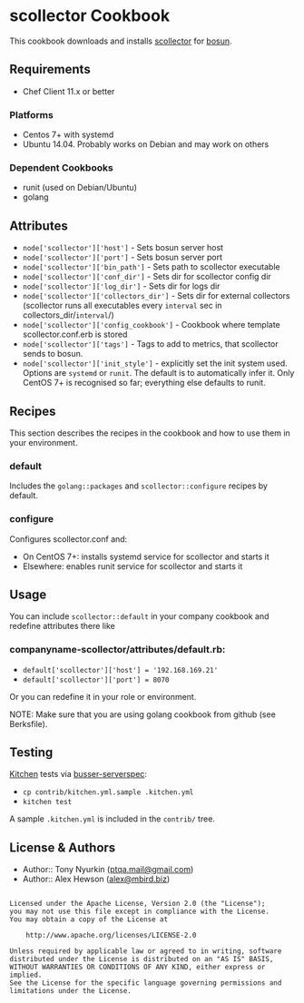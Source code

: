 scollector Cookbook
===================

This cookbook downloads and installs [scollector](https://github.com/bosun-monitor/bosun/tree/master/cmd/scollector) for [bosun](bosun.org).


Requirements
------------

- Chef Client 11.x or better

### Platforms

* Centos 7+ with systemd
* Ubuntu 14.04. Probably works on Debian and may work on others


### Dependent Cookbooks

- runit (used on Debian/Ubuntu)
- golang

Attributes
----------

* `node['scollector']['host']` - Sets bosun server host
* `node['scollector']['port']` - Sets bosun server port
* `node['scollector']['bin_path']` - Sets path to scollector executable
* `node['scollector']['conf_dir']` - Sets dir for scollector config dir
* `node['scollector']['log_dir']` - Sets dir for logs dir
* `node['scollector']['collectors_dir']`  - Sets dir for external collectors (scollector runs all executables every `interval` sec in collectors_dir/`interval`/)
* `node['scollector']['config_cookbook']` - Cookbook where template scollector.conf.erb is stored
* `node['scollector']['tags']` - Tags to add to metrics, that scollector sends to bosun.
* `node['scollector']['init_style']` - explicitly set the init system used.  Options are `systemd` or `runit`.  The default is to automatically infer it.  Only CentOS 7+ is recognised so far; everything else defaults to runit.


Recipes
-------

This section describes the recipes in the cookbook and how to use them in your environment.

### default

Includes the `golang::packages` and `scollector::configure` recipes by default.

### configure

Configures scollector.conf and:

* On CentOS 7+: installs systemd service for scollector and starts it
* Elsewhere: enables runit service for scollector and starts it


Usage
-----

You can include `scollector::default` in your company cookbook and redefine attributes there like
### companyname-scollector/attributes/default.rb:
* `default['scollector']['host'] = '192.168.169.21'`
* `default['scollector']['port'] = 8070`

Or you can redefine it in your role or environment.

NOTE: Make sure that you are using golang cookbook from github (see Berksfile).

Testing
-----

[Kitchen](http://kitchen.ci) tests via [busser-serverspec](https://github.com/test-kitchen/busser-serverspec):

* `cp contrib/kitchen.yml.sample .kitchen.yml`
* `kitchen test`

A sample `.kitchen.yml` is included in the `contrib/` tree.


License & Authors
-----------------
- Author:: Tony Nyurkin (<ptqa.mail@gmail.com>)
- Author:: Alex Hewson (<alex@mbird.biz>)

```text

Licensed under the Apache License, Version 2.0 (the "License");
you may not use this file except in compliance with the License.
You may obtain a copy of the License at

    http://www.apache.org/licenses/LICENSE-2.0

Unless required by applicable law or agreed to in writing, software
distributed under the License is distributed on an "AS IS" BASIS,
WITHOUT WARRANTIES OR CONDITIONS OF ANY KIND, either express or implied.
See the License for the specific language governing permissions and
limitations under the License.
```
